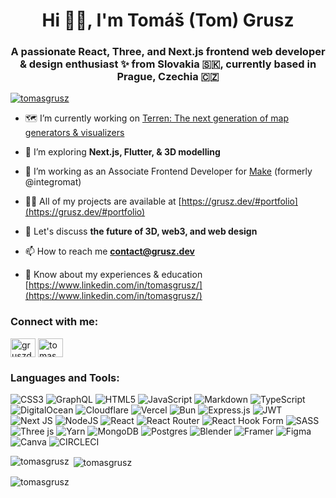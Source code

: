 <h1 align="center">Hi 👋🏼, I'm Tomáš (Tom) Grusz</h1>
<h3 align="center">A passionate React, Three, and Next.js frontend web developer & design enthusiast ✨ from Slovakia 🇸🇰, currently based in Prague, Czechia 🇨🇿</h3>

<p align="left"> <a href="https://github.com/ryo-ma/github-profile-trophy"><img src="https://github-profile-trophy.vercel.app/?username=tomasgrusz&no-frame=true&margin-w=15&theme=darkhub" alt="tomasgrusz" /></a> </p>

- 🗺️ I’m currently working on [Terren: The next generation of map generators & visualizers](https://github.com/tomasgrusz/terren)

- 🔭 I’m exploring **Next.js, Flutter, & 3D modelling**

- 💜 I’m working as an Associate Frontend Developer for [Make](https://make.com/en) (formerly @integromat)

- 👨‍💻 All of my projects are available at [https://grusz.dev/#portfolio](https://grusz.dev/#portfolio)

- 💬 Let's discuss **the future of 3D, web3, and web design**

- 📫 How to reach me **contact@grusz.dev**

- 📄 Know about my experiences & education [https://www.linkedin.com/in/tomasgrusz/](https://www.linkedin.com/in/tomasgrusz/)

<h3 align="left">Connect with me:</h3>
<p align="left">
<a href="https://twitter.com/gruszdev" target="blank"><img align="center" src="https://raw.githubusercontent.com/rahuldkjain/github-profile-readme-generator/master/src/images/icons/Social/twitter.svg" alt="gruszdev" height="30" width="40" /></a>
<a href="https://linkedin.com/in/tomasgrusz" target="blank"><img align="center" src="https://raw.githubusercontent.com/rahuldkjain/github-profile-readme-generator/master/src/images/icons/Social/linked-in-alt.svg" alt="tomasgrusz" height="30" width="40" /></a>
</p>

<h3 align="left">Languages and Tools:</h3>

![CSS3](https://img.shields.io/badge/css3-%231572B6.svg?style=for-the-badge&logo=css3&logoColor=white) ![GraphQL](https://img.shields.io/badge/-GraphQL-E10098?style=for-the-badge&logo=graphql&logoColor=white) ![HTML5](https://img.shields.io/badge/html5-%23E34F26.svg?style=for-the-badge&logo=html5&logoColor=white) ![JavaScript](https://img.shields.io/badge/javascript-%23323330.svg?style=for-the-badge&logo=javascript&logoColor=%23F7DF1E) ![Markdown](https://img.shields.io/badge/markdown-%23000000.svg?style=for-the-badge&logo=markdown&logoColor=white) ![TypeScript](https://img.shields.io/badge/typescript-%23007ACC.svg?style=for-the-badge&logo=typescript&logoColor=white) ![DigitalOcean](https://img.shields.io/badge/DigitalOcean-%230167ff.svg?style=for-the-badge&logo=digitalOcean&logoColor=white) ![Cloudflare](https://img.shields.io/badge/Cloudflare-F38020?style=for-the-badge&logo=Cloudflare&logoColor=white) ![Vercel](https://img.shields.io/badge/vercel-%23000000.svg?style=for-the-badge&logo=vercel&logoColor=white) ![Bun](https://img.shields.io/badge/Bun-%23000000.svg?style=for-the-badge&logo=bun&logoColor=white) ![Express.js](https://img.shields.io/badge/express.js-%23404d59.svg?style=for-the-badge&logo=express&logoColor=%2361DAFB) ![JWT](https://img.shields.io/badge/JWT-black?style=for-the-badge&logo=JSON%20web%20tokens) ![Next JS](https://img.shields.io/badge/Next-black?style=for-the-badge&logo=next.js&logoColor=white) ![NodeJS](https://img.shields.io/badge/node.js-6DA55F?style=for-the-badge&logo=node.js&logoColor=white) ![React](https://img.shields.io/badge/react-%2320232a.svg?style=for-the-badge&logo=react&logoColor=%2361DAFB) ![React Router](https://img.shields.io/badge/React_Router-CA4245?style=for-the-badge&logo=react-router&logoColor=white) ![React Hook Form](https://img.shields.io/badge/React%20Hook%20Form-%23EC5990.svg?style=for-the-badge&logo=reacthookform&logoColor=white) ![SASS](https://img.shields.io/badge/SASS-hotpink.svg?style=for-the-badge&logo=SASS&logoColor=white) ![Three js](https://img.shields.io/badge/threejs-black?style=for-the-badge&logo=three.js&logoColor=white) ![Yarn](https://img.shields.io/badge/yarn-%232C8EBB.svg?style=for-the-badge&logo=yarn&logoColor=white) ![MongoDB](https://img.shields.io/badge/MongoDB-%234ea94b.svg?style=for-the-badge&logo=mongodb&logoColor=white) ![Postgres](https://img.shields.io/badge/postgres-%23316192.svg?style=for-the-badge&logo=postgresql&logoColor=white) ![Blender](https://img.shields.io/badge/blender-%23F5792A.svg?style=for-the-badge&logo=blender&logoColor=white) ![Framer](https://img.shields.io/badge/Framer-black?style=for-the-badge&logo=framer&logoColor=blue) ![Figma](https://img.shields.io/badge/figma-%23F24E1E.svg?style=for-the-badge&logo=figma&logoColor=white) ![Canva](https://img.shields.io/badge/Canva-%2300C4CC.svg?style=for-the-badge&logo=Canva&logoColor=white) ![CIRCLECI](https://img.shields.io/badge/CIRCLECI-02303A.svg?style=for-the-badge&logo=CIRCLECI&logoColor=white&color=%23343434)

<p><img align="left" src="https://github-readme-stats.vercel.app/api/top-langs?username=tomasgrusz&show_icons=true&theme=dark&locale=en&layout=compact" alt="tomasgrusz" /></p>

<p>&nbsp;<img align="center" src="https://github-readme-stats.vercel.app/api?username=tomasgrusz&show_icons=true&theme=dark&locale=en" alt="tomasgrusz" /></p>

<p><img align="center" src="https://github-readme-streak-stats.herokuapp.com/?user=tomasgrusz&theme=dark" alt="tomasgrusz" /></p>
